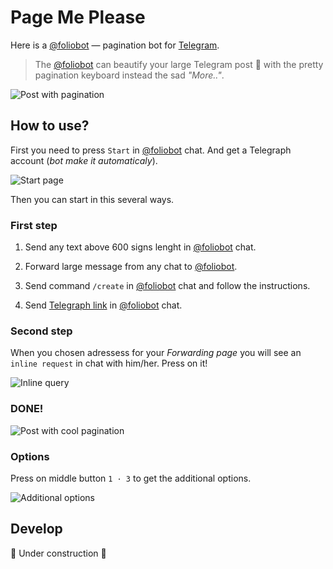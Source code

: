 # Page Me Please

Here is a [@foliobot](https://t.me/foliobot) — pagination bot for [Telegram](https://t.me/).

> The [@foliobot](https://t.me/foliobot) can beautify your large Telegram post :postbox: with the pretty pagination keyboard instead the sad _"More.."_.

![Post with pagination](./app/public/images/08-Chat-Next-Page.png)

## How to use?

First you need to press `Start` in [@foliobot](https://t.me/foliobot) chat. And get a Telegraph account (_bot make it automaticaly_).

![Start page](./app/public/images/01-Bot-Start.png)

Then you can start in this several ways.

### First step

1. Send any text above 600 signs lenght in [@foliobot](https://t.me/foliobot) chat.

2. Forward large message from any chat to [@foliobot](https://t.me/foliobot).

3. Send command `/create` in [@foliobot](https://t.me/foliobot) chat and follow the instructions.

4. Send [Telegraph link](http://telegra.ph/) in [@foliobot](https://t.me/foliobot) chat.

### Second step

When you chosen adressess for your _Forwarding page_ you will see an `inline request` in chat with him/her. Press on it!

![Inline query](./app/public/images/06-Chat-@foliobot.png)

### DONE!

![Post with cool pagination](./app/public/images/07-Chat-Paged.png)

### Options

Press on middle button `1 · 3` to get the additional options.

![Additional options](./app/public/images/07-Chat-AdditionOptions.png)

## Develop

🚧 Under construction 🚧
